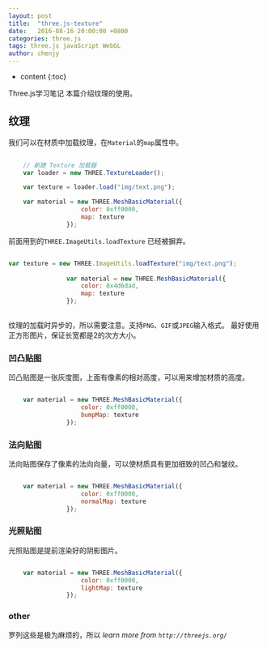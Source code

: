 ```yaml
---
layout: post
title:  "three.js-texture"
date:   2016-08-16 20:00:00 +0800
categories: three.js
tags: three.js javaScript WebGL
author: chenjy
---
```


* content
{:toc}

Three.js学习笔记 本篇介绍纹理的使用。



## 纹理

我们可以在材质中加载纹理，在`Material`的`map`属性中。

```js
    
    // 新建 Texture 加载器
    var loader = new THREE.TextureLoader();

	var texture = loader.load("img/text.png");

	var material = new THREE.MeshBasicMaterial({
					color: 0xff0000,
					map: texture
				});

```

前面用到的`THREE.ImageUtils.loadTexture` 已经被摒弃。

```js

var texture = new THREE.ImageUtils.loadTexture("img/text.png");
                
				var material = new THREE.MeshBasicMaterial({
					color: 0x4d6dad,
					map: texture
				});
				
```

纹理的加载时异步的，所以需要注意。支持`PNG`、`GIF`或`JPEG`输入格式。
最好使用正方形图片，保证长宽都是2的次方大小。

### 凹凸贴图

凹凸贴图是一张灰度图，上面有像素的相对高度，可以用来增加材质的高度。

```js 

	var material = new THREE.MeshBasicMaterial({
					color: 0xff0000,
					bumpMap: texture
				});

```

### 法向贴图

法向贴图保存了像素的法向向量，可以使材质具有更加细致的凹凸和皱纹。

```js 

	var material = new THREE.MeshBasicMaterial({
					color: 0xff0000,
					normalMap: texture
				});

```

### 光照贴图

光照贴图是提前渲染好的阴影图片。

```js 

	var material = new THREE.MeshBasicMaterial({
					color: 0xff0000,
					lightMap: texture
				});

```


### other

罗列这些是极为麻烦的，所以
*learn more from `http://threejs.org/`*
